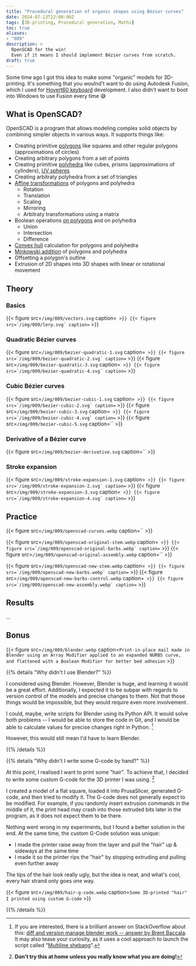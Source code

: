 ```yaml
---
title: "Procedural generation of organic shapes using Bézier curves"
date: 2024-07-13T22:00:00Z
tags: [3D-printing, Procedural generation, Maths]
toc: true
aliases:
- "009"
description: >
  OpenSCAD for the win!
  Even if it means I should implement Bézier curves from scratch.
draft: true
---
```


Some time ago I got this idea to make some "organic" models for 3D-printing.
It's something that you woulnd't want to do using Autodesk Fusion, which I used for [Hovert60 keyboard][hovert60] development.
I also didn't want to boot into Windows to use Fusion every time 😅

[hovert60]: /tags/hovert60-keyboard/


## What is OpenSCAD?

OpenSCAD is a program that allows modeling complex solid objects by combining simpler objects in various ways.
It supports things like:

- Creating primitive [polygons][polygon] like squares and other regular polygons (approximations of circles)
- Creating arbitrary polygons from a set of points
- Creating primitive [polyhedra][polyhedron] like cubes, prisms (approximations of cylinders), [UV spheres][uv-sphere]
- Creating arbitraty polyhedra from a set of triangles
- [Affine transformations][affine-transformation] of polygons and polyhedra
  - Rotation
  - Translation
  - Scaling
  - Mirroring
  - Arbitraty transformations using a matrix
- Boolean operations [on polygons][boolean-polygons] and on polyhedra
  - Union
  - Intersection
  - Difference
- [Convex hull][convex-hull] calculation for polygons and polyhedra
- [Minkowski addition][minkowski] of polygons and polyhedra
- Offsetting a polygon's outline
- Extrusion of 2D shapes into 3D shapes with linear or rotational movement

[polygon]: https://en.wikipedia.org/wiki/Polygon
[polyhedron]: https://en.wikipedia.org/wiki/Polyhedron
[affine-transformation]: https://en.wikipedia.org/wiki/Affine_transformation
[uv-sphere]: https://en.wikipedia.org/wiki/UV_mapping
[boolean-polygons]: https://en.wikipedia.org/wiki/Boolean_operations_on_polygons
[convex-hull]: https://en.wikipedia.org/wiki/Convex_hull
[minkowski]: https://en.wikipedia.org/wiki/Minkowski_addition


## Theory


### Basics

{{< figure src=`/img/009/vectors.svg` caption=`` >}}
{{< figure src=`/img/009/lerp.svg` caption=`` >}}


### Quadratic Bézier curves

{{< figure src=`/img/009/bezier-quadratic-1.svg` caption=`` >}}
{{< figure src=`/img/009/bezier-quadratic-2.svg` caption=`` >}}
{{< figure src=`/img/009/bezier-quadratic-3.svg` caption=`` >}}
{{< figure src=`/img/009/bezier-quadratic-4.svg` caption=`` >}}


### Cubic Bézier curves

{{< figure src=`/img/009/bezier-cubic-1.svg` caption=`` >}}
{{< figure src=`/img/009/bezier-cubic-2.svg` caption=`` >}}
{{< figure src=`/img/009/bezier-cubic-3.svg` caption=`` >}}
{{< figure src=`/img/009/bezier-cubic-4.svg` caption=`` >}}
{{< figure src=`/img/009/bezier-cubic-5.svg` caption=`` >}}


### Derivative of a Bézier curve


{{< figure src=`/img/009/bezier-derivative.svg` caption=`` >}}


### Stroke expansion

{{< figure src=`/img/009/stroke-expansion-1.svg` caption=`` >}}
{{< figure src=`/img/009/stroke-expansion-2.svg` caption=`` >}}
{{< figure src=`/img/009/stroke-expansion-3.svg` caption=`` >}}
{{< figure src=`/img/009/stroke-expansion-4.svg` caption=`` >}}


## Practice

{{< figure src=`/img/009/openscad-curves.webp` caption=`` >}}

{{< figure src=`/img/009/openscad-original-stem.webp` caption=`` >}}
{{< figure src=`/img/009/openscad-original-barbs.webp` caption=`` >}}
{{< figure src=`/img/009/openscad-original-assembly.webp` caption=`` >}}

{{< figure src=`/img/009/openscad-new-stem.webp` caption=`` >}}
{{< figure src=`/img/009/openscad-new-barbs.webp` caption=`` >}}
{{< figure src=`/img/009/openscad-new-barbs-control.webp` caption=`` >}}
{{< figure src=`/img/009/openscad-new-assembly.webp` caption=`` >}}


## Results

...


## Bonus

{{< figure src=`/img/009/blender.webp` caption=`Print-in-place mail made in Blender using an Array Modifier applied to an expanded NURBS curve, and flattened with a Boolean Modifier for better bed adhesion` >}}


{{% details "Why didn't I use Blender?" %}}

I considered using Blender.
However, Blender is huge, and learning it would be a great effort.
Additionally, I expected it to be subpar with regards to version control of the models and precise changes to them.
Not that those things would be impossible, but they would require even more involvement.

I could, maybe, write scripts for Blender using its Python API.
It would solve both problems -- I would be able to store the code in Git, and I would be able to calculate values for precise changes right in Python. [^blender-api]

[^blender-api]: If you are interested, there is a brilliant answer on StackOverflow about this: [diff and version manage blender work -- answer by Brent Baccala](https://blender.stackexchange.com/a/9155).
  It may also tease your curiosity, as it uses a cool approach to launch the script called "[Multiline shebang](https://rosettacode.org/wiki/Multiline_shebang)".

However, this would still mean I'd have to learn Blender.

{{% /details %}}



{{% details "Why didn't I write some G-code by hand?" %}}

At this point, I realised I want to print some "hair".
To achieve that, I decided to write some custom <span title="Commands that control movement and actions of automated machines">G-code</span> for the 3D printer I was using. [^dont-try-this-at-home]

[^dont-try-this-at-home]: **Don't try this at home unless you really know what you are doing!**

I created a model of a flat square, loaded it into PrusaSlicer, generated G-code, and then tried to modify it.
The G-code does not generally expect to be modified.
For example, if you randomly insert extrusion commands in the middle of it, the print head may crash into those extruded bits later in the program, as it does not expect them to be there.

Nothing went wrong in my experiments, but I found a better solution in the end.
At the same time, the custom G-Code solution was unique:
- I made the printer raise away from the layer and pull the "hair" up & sideways at the same time
- I made it so the printer rips the "hair" by stopping extruding and pulling even further away

The tips of the hair look really ugly, but the idea is neat, and what's cool, every hair strand only goes *one* way.

{{< figure src=`/img/009/hair-g-code.webp` caption=`Some 3D-printed "hair" I printed using custom G-code` >}}

{{% /details %}}
